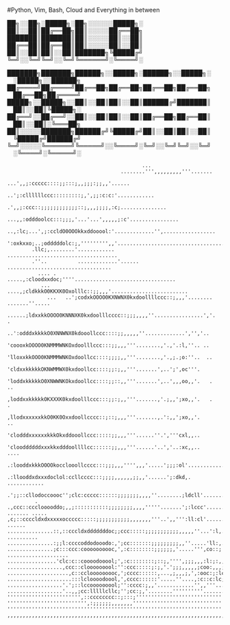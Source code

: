 #Python, Vim, Bash, Cloud and Everything in between

██╗░░██╗░█████╗░██╗░░░░░░█████╗░
██║░░██║██╔══██╗██║░░░░░██╔══██╗
███████║███████║██║░░░░░██║░░██║
██╔══██║██╔══██║██║░░░░░██║░░██║
██║░░██║██║░░██║███████╗╚█████╔╝
╚═╝░░╚═╝╚═╝░░╚═╝╚══════╝░╚════╝░          

███████╗███████╗██████╗░░█████╗░██████╗░░█████╗░  ░█████╗░░██████╗
██╔════╝██╔════╝██╔══██╗██╔══██╗██╔══██╗██╔══██╗  ██╔══██╗██╔════╝
█████╗░░█████╗░░██║░░██║██║░░██║██████╔╝███████║  ██║░░██║╚█████╗░
██╔══╝░░██╔══╝░░██║░░██║██║░░██║██╔══██╗██╔══██║  ██║░░██║░╚═══██╗
██║░░░░░███████╗██████╔╝╚█████╔╝██║░░██║██║░░██║  ╚█████╔╝██████╔╝
╚═╝░░░░░╚══════╝╚═════╝░░╚════╝░╚═╝░░╚═╝╚═╝░░╚═╝  ░╚════╝░╚═════╝░
                                                                                              

```
                                            ...                                             
                                     ........''',,,,,,,,,'''.......                                 
                               ...',,;:ccccc::::;;:::;,,;;;:;;,,'......                             
                            ..';:cllllllccc:::::::::;,',;;:c:c:'............                        
                          .',,;:ccc::;;;;;;;;;;;;::;,,,;;;;,:c;...............                      
                       ...,,:odddoolcc:::;;;,'...'...',,,,,;:c'................                     
           ..,:lc;...',;:ccldO0OOOkkxddooool:'.............'',.................                     
         ':oxkxxo;..;odddddolc:;,''''''''',,'...................................                    
        .llc;,........'............         ....................................                    
        .''..          .............'......   ..................................                    
          .... .       .....,:cloodxxdoc;''''.................................                      
           ...      ....,;cldkkkO0KKXK0Oxolllc::;;,,,'.........................                     
             ...   ..';codxkOOOO0KXNWNX0kxdoollllccc::;,,,'........ .......''.....                  
               ......;ldxxkkOOOO0KNNNXK0kxdoolllcccc::;;;,,,,''................','.  .              
                  ..':odddxkkkkO0XNNWNX0kdooollccc::::;;,,,,,''.............','','..                
                    'coooxkOOOO0KNMMMWNKOxdoolllccc:::;;,,,'''........,'.,'.:l,''.. ..              
                    'lloxxkkOOO0KNMMMWNKOxdoollcc::::;;;;,,'''........,'.,;.;o:''..  ..             
                    'cldxxkkkkkOKNWMMWX0kxdoollcc::::;;:;,,'''.......',..';',oc'''.                 
                    'loddxkkkkkO0XNWWNKOkxdoollcc::::;;::,,'''.......',..',,,oo,,'.   .  ..         
                    ,loddxxkkkkkOKXXXK0kxdoolllccc:::;;:;,,'''.......,'.;,,';xo,,'.   .   .         
                    ,llodxxxxxxkkO0KK0Oxxdoollcccc::;::;,,,'''.......,.':,,';xo,,'.       ..        
                    'clodddxxxxxxkkkOkxddooollccc:::::;;,,,'''......''.','''cxl,,..                 
                    'clooddddddxxxkkxdddoollllcc::::::;;,,,'''......'..','..:xc,,..     ....        
                    .:looddxkkkOOOOkocclooollcccc:::;;;,,,'''',,,'.....';;;:ol'..............       
                    .:llooddxdxxxdoclol:ccllcccc:::;;;;,,,,,,;;,,'......';:dkd,. ............       
                .';;::cllodoccoooc'';clc:ccccc::::::;;;;;;;,,,,''........;ldcll'............        
         .     .,ccc::ccclooooddo;,,;:::::::::::;;;;;;;;,,,,'''''.......';:lccc'..........          
....... .....  ,c;::ccccldxdxxxxxoccccc:::::;;;;;;;;;;;,,,,,,,'''..',,''':ll:cl'.........     ......
...............::,::cccldxdddddddoc;;ccc:::::;;;;;;;;;;;,,,,,''...':l,..'cdooxd:'.......  ..........
...............:;;l:ccccoddodooodo:,';cc:::::::;;;;;;;;;,,''.....'ll:,.';d0Oxl;,,''.................
...............;c:::ccc:coooooooooc,',:c::::::::;;;;;;,'.....''',co::;',ckkl,.. ....................
................'clc:c::coooodooool;',:c::::::::;::;,'''',;;;,,,:l:;:,,oxdl;........................
..................,ccc::clooooooool:'':ccc:::::;:;,'.';;;,,,,,;coo:,,,;::;,'........................
....................,c::cclooooooooc,';cccc::::::,...,;,,,;,',:ooc:;:lc,............................
.....................:::lcloooodoool,',cccc::::::'.....''....,:c::c:lc;'............................
..................'.';::lccooooooool;'':cccc:;,,'............'',,'''................................
..................'..,,;cc:lllllcllc;'';cc:;,'........''''''''''........'...........................
'''''''''''''''''''''''',::cccccccc::;:::;''''''''''''''''''''''''''''''''''''''''''''''''''''''''''
'''''''''''''''''''''''''',:;;;;;;,,,,,,,'''''''''''''''''''''''''''''''''''''''''''''''''''''''''''
''''''''''''''''''''''''''''''''''''''''''''''''''''''''''''''''''''''''''''''''''''''''''''''''''''
,,,,,,,,,,,,,,,,,,,,,,,,,,,,,,,,,,,,,,,,,,,,,,,,,,,,,,,,,,,,,,,,,,,,,,,,,,,,,,,,,,,,,,,,,,,,,,,,,,,,
```


